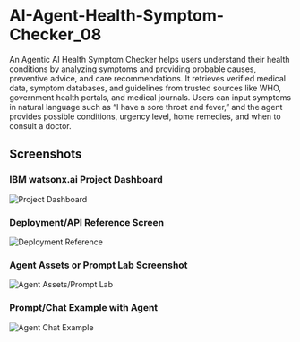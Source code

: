 # AI-Agent-Health-Symptom-Checker_08
 An Agentic AI Health Symptom Checker helps users understand their health conditions 
by analyzing symptoms and providing probable causes, preventive advice, and care recommendations. 
It retrieves verified medical data, symptom databases, and guidelines from trusted sources like WHO, 
government health portals, and medical journals. 
Users can input symptoms in natural language such as “I have a sore throat and fever,” and the agent 
provides possible conditions, urgency level, home remedies, and when to consult a doctor. 
## Screenshots

### IBM watsonx.ai Project Dashboard
![Project Dashboard](Screenshot_2025-07-31-12-56-09-24_40deb401b9ffe8e1df2f1cc5ba480b12.jpg )

### Deployment/API Reference Screen
![Deployment Reference](Screenshot_2025-07-31-12-56-34-06_40deb401b9ffe8e1df2f1cc5ba480b12.jpg )

### Agent Assets or Prompt Lab Screenshot
![Agent Assets/Prompt Lab](Screenshot_2025-07-31-12-57-06-57_40deb401b9ffe8e1df2f1cc5ba480b12.jpg )

### Prompt/Chat Example with Agent
![Agent Chat Example]( Screenshot_2025-07-31-12-57-46-51_40deb401b9ffe8e1df2f1cc5ba480b12.jpg)
